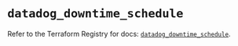 # `datadog_downtime_schedule`

Refer to the Terraform Registry for docs: [`datadog_downtime_schedule`](https://registry.terraform.io/providers/datadog/datadog/3.48.0/docs/resources/downtime_schedule).
